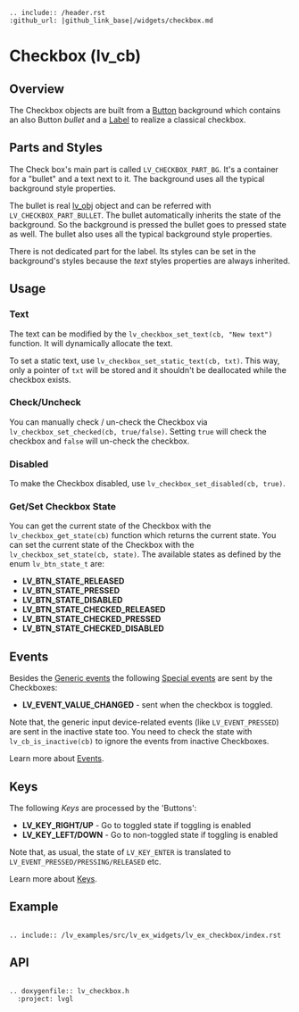 ```eval_rst
.. include:: /header.rst 
:github_url: |github_link_base|/widgets/checkbox.md
```
# Checkbox (lv_cb)


## Overview

The Checkbox objects are built from a [Button](/widgets/btn) background which contains an also Button *bullet* and a [Label](/widgets/label) to realize a classical checkbox.

## Parts and Styles
The Check box's main part is called `LV_CHECKBOX_PART_BG`. It's a container for a "bullet" and a text next to it. The background uses all the typical background style properties.

The bullet is real [lv_obj](/widgets/obj) object and can be referred with `LV_CHECKBOX_PART_BULLET`. 
The bullet automatically inherits the state of the background. So the background is pressed the bullet goes to pressed state as well.
The bullet also uses all the typical background style properties.

There is not dedicated part for the label. Its styles can be set in the background's styles because the *text* styles properties are always inherited.


## Usage


### Text
The text can be modified by the `lv_checkbox_set_text(cb, "New text")` function. It will dynamically allocate the text.

To set a static text, use `lv_checkbox_set_static_text(cb, txt)`. This way, only a pointer of `txt` will be stored and it shouldn't be deallocated while the checkbox exists.

### Check/Uncheck
You can manually check / un-check the Checkbox  via `lv_checkbox_set_checked(cb, true/false)`. Setting `true` will check the checkbox and `false` will un-check the checkbox.

### Disabled
To make the Checkbox disabled, use `lv_checkbox_set_disabled(cb, true)`.

### Get/Set Checkbox State
You can get the current state of the Checkbox with the `lv_checkbox_get_state(cb)` function which returns the current state.
You can set the current state of the Checkbox with the `lv_checkbox_set_state(cb, state)`.
The available states as defined by the enum `lv_btn_state_t` are:
- **LV_BTN_STATE_RELEASED**
- **LV_BTN_STATE_PRESSED**
- **LV_BTN_STATE_DISABLED**
- **LV_BTN_STATE_CHECKED_RELEASED**
- **LV_BTN_STATE_CHECKED_PRESSED**
- **LV_BTN_STATE_CHECKED_DISABLED**

## Events
Besides the [Generic events](/overview/event.html#generic-events) the following [Special events](/overview/event.html#special-events) are sent by the Checkboxes:
 - **LV_EVENT_VALUE_CHANGED** - sent when the checkbox is toggled.

Note that, the generic input device-related events (like `LV_EVENT_PRESSED`) are sent in the inactive state too. You need to check the state with `lv_cb_is_inactive(cb)` to ignore the events from inactive Checkboxes.

Learn more about [Events](/overview/event).


## Keys
The following *Keys* are processed by the 'Buttons':
- **LV_KEY_RIGHT/UP** - Go to toggled state if toggling is enabled
- **LV_KEY_LEFT/DOWN** - Go to non-toggled state if toggling is  enabled

Note that, as usual, the state of `LV_KEY_ENTER` is translated to `LV_EVENT_PRESSED/PRESSING/RELEASED` etc.

Learn more about [Keys](/overview/indev).


## Example

```eval_rst

.. include:: /lv_examples/src/lv_ex_widgets/lv_ex_checkbox/index.rst

```

## API

```eval_rst

.. doxygenfile:: lv_checkbox.h
  :project: lvgl

```
